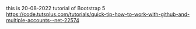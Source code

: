 this is 20-08-2022 tutorial of Bootstrap 5
https://code.tutsplus.com/tutorials/quick-tip-how-to-work-with-github-and-multiple-accounts--net-22574

